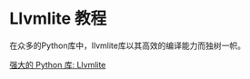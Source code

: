 # Llvmlite 教程

<show-structure depth="3"/>

在众多的Python库中，llvmlite库以其高效的编译能力而独树一帜。

<seealso>
<category ref="ref_docs">
    <a href="https://mp.weixin.qq.com/s/t04-8GhYHjubjsfkT8CgdQ">强大的 Python 库: Llvmlite</a>
</category>
<category ref="ref_github">
</category>
<category ref="ref_issues">
</category>
<category ref="ref_hf">
</category>
<category ref="ref_ms">
</category>
</seealso>


